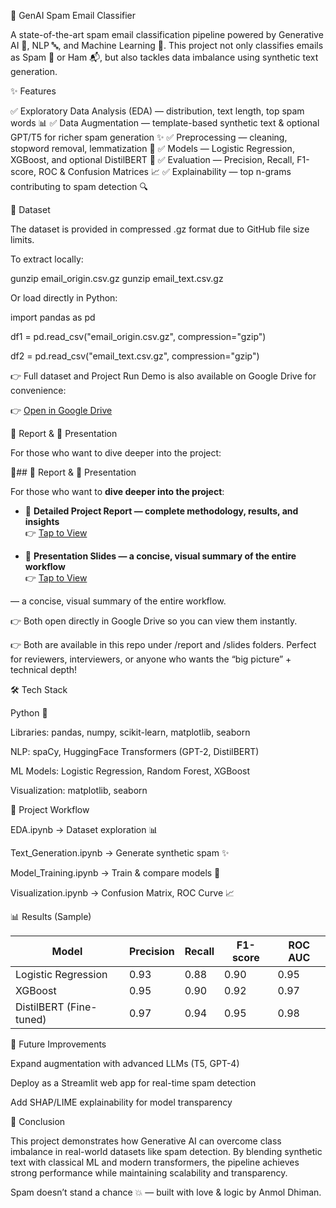 📧 GenAI Spam Email Classifier

A state-of-the-art spam email classification pipeline powered by Generative AI 🧠, NLP 🔤, and Machine Learning 🤖.
This project not only classifies emails as Spam 📮 or Ham 📬, but also tackles data imbalance using synthetic text generation.

✨ Features

✅ Exploratory Data Analysis (EDA) — distribution, text length, top spam words 📊
✅ Data Augmentation — template-based synthetic text & optional GPT/T5 for richer spam generation ✨
✅ Preprocessing — cleaning, stopword removal, lemmatization 🔎
✅ Models — Logistic Regression, XGBoost, and optional DistilBERT 🚀
✅ Evaluation — Precision, Recall, F1-score, ROC & Confusion Matrices 📈
✅ Explainability — top n-grams contributing to spam detection 🔍

📂 Dataset

The dataset is provided in compressed .gz format due to GitHub file size limits.

To extract locally:

gunzip email_origin.csv.gz
gunzip email_text.csv.gz

Or load directly in Python:

import pandas as pd

df1 = pd.read_csv("email_origin.csv.gz", compression="gzip")

df2 = pd.read_csv("email_text.csv.gz", compression="gzip")

👉 Full dataset and Project Run Demo is also available on Google Drive for convenience:

👉 [Open in Google Drive](https://drive.google.com/drive/folders/1_jocUwwgwQqdzY-07mw8s6Zuv5UKsayH?usp=sharing)


📑 Report & 🎥 Presentation

For those who want to dive deeper into the project:

📘## 📑 Report & 🎥 Presentation  

For those who want to **dive deeper into the project**:  

- 📘 **Detailed Project Report — complete methodology, results, and insights**  
  👉 [Tap to View](https://drive.google.com/file/d/16cOAUXBwmDcFbgWjgYaqCXBHibuOvEKp/view?usp=sharing)  

- 🎤 **Presentation Slides — a concise, visual summary of the entire workflow**  
  👉 [Tap to View]([https://docs.google.com/presentation/d/1OS-OxRGxwxfjs_SRfikOYtgjYWsMAvPI/edit?usp=sharing&ouid=115648615652004455704&rtpof=true&sd=true])  

 — a concise, visual summary of the entire workflow.

👉 Both open directly in Google Drive so you can view them instantly.

👉 Both are available in this repo under /report and /slides folders. Perfect for reviewers, interviewers, or anyone who wants the “big picture” + technical depth!

🛠️ Tech Stack

Python 🐍

Libraries: pandas, numpy, scikit-learn, matplotlib, seaborn

NLP: spaCy, HuggingFace Transformers (GPT-2, DistilBERT)

ML Models: Logistic Regression, Random Forest, XGBoost

Visualization: matplotlib, seaborn

🚀 Project Workflow

EDA.ipynb → Dataset exploration 📊

Text_Generation.ipynb → Generate synthetic spam ✨

Model_Training.ipynb → Train & compare models 🤖

Visualization.ipynb → Confusion Matrix, ROC Curve 📈

📊 Results (Sample)

| Model                   | Precision | Recall | F1-score | ROC AUC |
| ----------------------- | --------- | ------ | -------- | ------- |
| Logistic Regression     | 0.93      | 0.88   | 0.90     | 0.95    |
| XGBoost                 | 0.95      | 0.90   | 0.92     | 0.97    |
| DistilBERT (Fine-tuned) | 0.97      | 0.94   | 0.95     | 0.98    |

📌 Future Improvements

Expand augmentation with advanced LLMs (T5, GPT-4)

Deploy as a Streamlit web app for real-time spam detection

Add SHAP/LIME explainability for model transparency

🔎 Conclusion

This project demonstrates how Generative AI can overcome class imbalance in real-world datasets like spam detection. 
By blending synthetic text with classical ML and modern transformers, the pipeline achieves strong performance while maintaining scalability and transparency.

Spam doesn’t stand a chance 💥 — built with love & logic by Anmol Dhiman.

